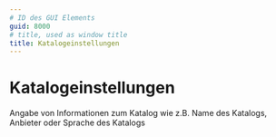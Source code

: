 ```yaml
---
# ID des GUI Elements
guid: 8000
# title, used as window title
title: Katalogeinstellungen
---
```


# Katalogeinstellungen

Angabe von Informationen zum Katalog wie z.B. Name des Katalogs, Anbieter oder Sprache des Katalogs

